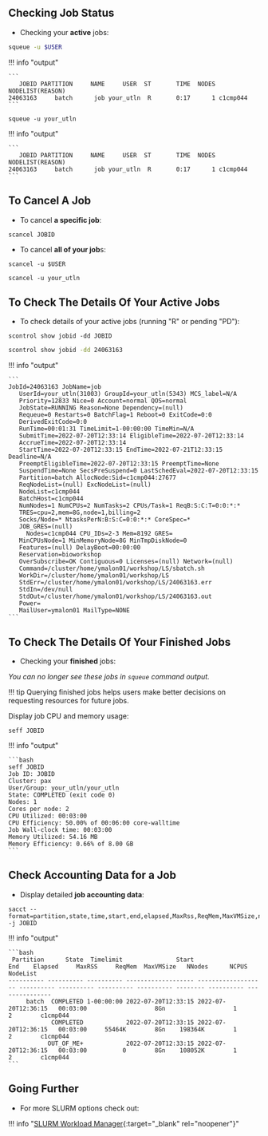 ## Checking Job Status

- Checking your **active** jobs:

```bash
squeue -u $USER
```

!!! info "output"

    ```
       JOBID PARTITION     NAME     USER  ST       TIME  NODES NODELIST(REASON) 
    24063163     batch      job your_utln  R       0:17      1 c1cmp044 
    ```
            
```
squeue -u your_utln
```

!!! info "output"

    ```
       JOBID PARTITION     NAME     USER  ST       TIME  NODES NODELIST(REASON) 
    24063163     batch      job your_utln  R       0:17      1 c1cmp044 
    ```


## To Cancel A Job

- To cancel **a specific job**:

```
scancel JOBID
```

- To cancel **all of your job**s:

```
scancel -u $USER
```

```
scancel -u your_utln
```

## To Check The Details Of Your Active Jobs

- To check details of your active jobs (running "R" or pending "PD"):

```
scontrol show jobid -dd JOBID
```

```bash
scontrol show jobid -dd 24063163
```

!!! info "output"

    ```
    JobId=24063163 JobName=job
       UserId=your_utln(31003) GroupId=your_utln(5343) MCS_label=N/A
       Priority=12833 Nice=0 Account=normal QOS=normal
       JobState=RUNNING Reason=None Dependency=(null)
       Requeue=0 Restarts=0 BatchFlag=1 Reboot=0 ExitCode=0:0
       DerivedExitCode=0:0
       RunTime=00:01:31 TimeLimit=1-00:00:00 TimeMin=N/A
       SubmitTime=2022-07-20T12:33:14 EligibleTime=2022-07-20T12:33:14
       AccrueTime=2022-07-20T12:33:14
       StartTime=2022-07-20T12:33:15 EndTime=2022-07-21T12:33:15 Deadline=N/A
       PreemptEligibleTime=2022-07-20T12:33:15 PreemptTime=None
       SuspendTime=None SecsPreSuspend=0 LastSchedEval=2022-07-20T12:33:15
       Partition=batch AllocNode:Sid=c1cmp044:27677
       ReqNodeList=(null) ExcNodeList=(null)
       NodeList=c1cmp044
       BatchHost=c1cmp044
       NumNodes=1 NumCPUs=2 NumTasks=2 CPUs/Task=1 ReqB:S:C:T=0:0:*:*
       TRES=cpu=2,mem=8G,node=1,billing=2
       Socks/Node=* NtasksPerN:B:S:C=0:0:*:* CoreSpec=*
       JOB_GRES=(null)
         Nodes=c1cmp044 CPU_IDs=2-3 Mem=8192 GRES=
       MinCPUsNode=1 MinMemoryNode=8G MinTmpDiskNode=0
       Features=(null) DelayBoot=00:00:00
       Reservation=bioworkshop
       OverSubscribe=OK Contiguous=0 Licenses=(null) Network=(null)
       Command=/cluster/home/ymalon01/workshop/LS/sbatch.sh
       WorkDir=/cluster/home/ymalon01/workshop/LS
       StdErr=/cluster/home/ymalon01/workshop/LS/24063163.err
       StdIn=/dev/null
       StdOut=/cluster/home/ymalon01/workshop/LS/24063163.out
       Power=
       MailUser=ymalon01 MailType=NONE
    ```

## To Check The Details Of Your Finished Jobs

- Checking your **finished** jobs:

*You can no longer see these jobs in `squeue` command output.*

!!! tip
    Querying finished jobs helps users make better decisions on requesting resources for future jobs.

Display job CPU and memory usage:

```
seff JOBID
```

!!! info "output"

    ```bash
    seff JOBID
    Job ID: JOBID
    Cluster: pax
    User/Group: your_utln/your_utln
    State: COMPLETED (exit code 0)
    Nodes: 1
    Cores per node: 2
    CPU Utilized: 00:03:00
    CPU Efficiency: 50.00% of 00:06:00 core-walltime
    Job Wall-clock time: 00:03:00
    Memory Utilized: 54.16 MB
    Memory Efficiency: 0.66% of 8.00 GB
    ```

## Check Accounting Data for a Job

- Display detailed **job accounting data**:

```
sacct --format=partition,state,time,start,end,elapsed,MaxRss,ReqMem,MaxVMSize,nnodes,ncpus,nodelist -j JOBID
```

!!! info "output"

    ```bash
     Partition      State  Timelimit               Start                 End    Elapsed     MaxRSS     ReqMem  MaxVMSize   NNodes      NCPUS        NodeList 
    ---------- ---------- ---------- ------------------- ------------------- ---------- ---------- ---------- ---------- -------- ---------- --------------- 
         batch  COMPLETED 1-00:00:00 2022-07-20T12:33:15 2022-07-20T12:36:15   00:03:00                   8Gn                   1          2        c1cmp044 
                COMPLETED            2022-07-20T12:33:15 2022-07-20T12:36:15   00:03:00     55464K        8Gn    198364K        1          2        c1cmp044 
               OUT_OF_ME+            2022-07-20T12:33:15 2022-07-20T12:36:15   00:03:00          0        8Gn    108052K        1          2        c1cmp044 
    ```

## Going Further

- For more SLURM options check out:

!!! info "[SLURM Workload Manager](https://slurm.schedmd.com/man_index.html){:target="_blank" rel="noopener"}"




